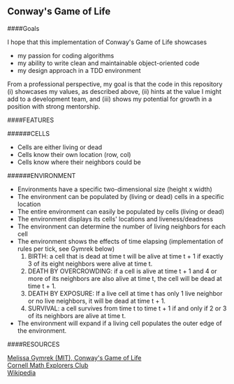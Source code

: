 ## Conway's Game of Life

####Goals

I hope that this implementation of Conway's Game of Life showcases
* my passion for coding algorithms
* my ability to write clean and maintainable object-oriented code
* my design approach in a TDD environment

From a professional perspective, my goal is that the code in this repository (i) showcases my values, as described above, (ii) hints at the value I might add to a development team, and (iii) shows my potential for growth in a position with strong mentorship.


####FEATURES

######CELLS
* Cells are either living or dead
* Cells know their own location (row, col)
* Cells know where their neighbors could be

######ENVIRONMENT
* Environments have a specific two-dimensional size (height x width)
* The environment can be populated by (living or dead) cells in a specific location
* The entire environment can easily be populated by cells (living or dead)
* The environment displays its cells' locations and liveness/deadness
* The environment can determine the number of living neighbors for each cell
* The environment shows the effects of time elapsing (implementation of rules per tick, see Gymrek below)
  1. BIRTH: a cell that is dead at time t will be alive at time t + 1 if exactly 3 of its eight neighbors were alive at time t.
  2. DEATH BY OVERCROWDING: if a cell is alive at time t + 1 and 4 or more of its neighbors are also alive at time t, the cell will be dead at time t + 1.
  3. DEATH BY EXPOSURE: If a live cell at time t has only 1 live neighbor or no live neighbors, it will be dead at time t + 1.
  4. SURVIVAL: a cell survives from time t to time t + 1 if and only if 2 or 3 of its neighbors are alive at time t.
* The environment will expand if a living cell populates the outer edge of the environment.

####RESOURCES

[Melissa Gymrek (MIT), Conway's Game of Life](http://web.mit.edu/sp.268/www/2010/lifeSlides.pdf)<br>
[Cornell Math Explorers Club](http://www.math.cornell.edu/~lipa/mec/lesson6.html)<br>
[Wikipedia](http://en.wikipedia.org/wiki/Conway's_Game_of_Life)
